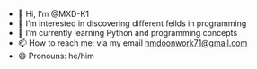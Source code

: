 - 👋 Hi, I’m @MXD-K1
- 👀 I’m interested in discovering different feilds in programming
- 🌱 I’m currently learning Python and programming concepts 
- 📫 How to reach me: via my email hmdoonwork71@gmail.com
- 😄 Pronouns: he/him
